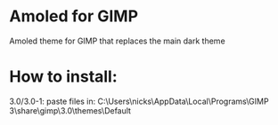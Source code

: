 # Amoled for GIMP
Amoled theme for GIMP that replaces the main dark theme

# How to install:

3.0/3.0-1:
paste files in: C:\Users\nicks\AppData\Local\Programs\GIMP 3\share\gimp\3.0\themes\Default
